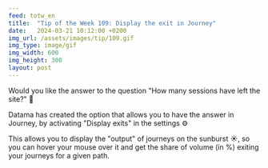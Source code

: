 ```yaml
---
feed: totw_en
title:  "Tip of the Week 109: Display the exit in Journey"
date:   2024-03-21 10:12:00 +0200
img_url: /assets/images/tip/109.gif
img_type: image/gif
img_width: 600
img_height: 300
layout: post
---
```



Would you like the answer to the question "How many sessions have left the site?" 🤔  

Datama has created the option that allows you to have the answer in Journey, by activating "Display exits" in the settings ⚙️  

This allows you to display the "output" of journeys on the sunburst ☀️, so you can hover your mouse over it and get the share of volume (in %) exiting your journeys for a given path.
